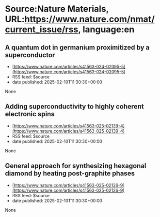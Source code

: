 # Source:Nature Materials, URL:https://www.nature.com/nmat/current_issue/rss, language:en

## A quantum dot in germanium proximitized by a superconductor
 - [https://www.nature.com/articles/s41563-024-02095-5](https://www.nature.com/articles/s41563-024-02095-5)
 - RSS feed: $source
 - date published: 2025-02-10T11:30:30+00:00

None

## Adding superconductivity to highly coherent electronic spins
 - [https://www.nature.com/articles/s41563-025-02139-4](https://www.nature.com/articles/s41563-025-02139-4)
 - RSS feed: $source
 - date published: 2025-02-10T11:30:30+00:00

None

## General approach for synthesizing hexagonal diamond by heating post-graphite phases
 - [https://www.nature.com/articles/s41563-025-02126-9](https://www.nature.com/articles/s41563-025-02126-9)
 - RSS feed: $source
 - date published: 2025-02-10T11:30:30+00:00

None

